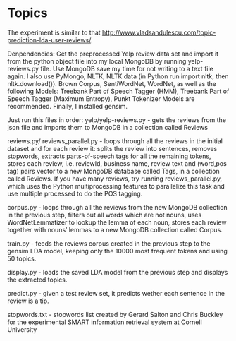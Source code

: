 Topics
====
The experiment is similar to that http://www.vladsandulescu.com/topic-prediction-lda-user-reviews/.

Denpendencies:
Get the preprocessed Yelp review data set and import it from the python object file into my local 
MongoDB by running yelp-reviews.py file. Use MongoDB save my time for not writing to a text file 
again. I also use PyMongo, NLTK, NLTK data (in Python run import nltk, then nltk.download()). Brown
Corpus, SentiWordNet, WordNet, as well as the following Models: Treebank Part of Speech Tagger (HMM),
Treebank Part of Speech Tagger (Maximum Entropy), Punkt Tokenizer Models are recommended. Finally,
I installed gensim.


Just run this files in order:
yelp/yelp-reviews.py - gets the reviews from the json file and imports them to MongoDB in a collection 
	called Reviews

reviews.py/ reviews_parallel.py - loops through all the reviews in the initial dataset and for each 
	review it: splits the review into sentences, removes stopwords, extracts parts-of-speech tags for all 
	the remaining tokens, stores each review, i.e. reviewId, business name, review text and (word,pos tag) 
	pairs vector to a new MongoDB database called Tags, in a collection called Reviews. If you have many 
	reviews, try running reviews_parallel.py, which uses the Python multiprocessing features to parallelize 
	this task and use multiple processed to do the POS tagging.

corpus.py - loops through all the reviews from the new MongoDB collection in the previous step, filters 
	out all words which are not nouns, uses WordNetLemmatizer to lookup the lemma of each noun, stores 
	each review together with nouns’ lemmas to a new MongoDB collection called Corpus.

train.py - feeds the reviews corpus created in the previous step to the gensim LDA model, keeping only 
	the 10000 most frequent tokens and using 50 topics.

display.py - loads the saved LDA model from the previous step and displays the extracted topics.

predict.py - given a test review set, it predicts wether each sentence in the review is a tip.

stopwords.txt - stopwords list created by Gerard Salton and Chris Buckley for the experimental SMART 
	information retrieval system at Cornell University

